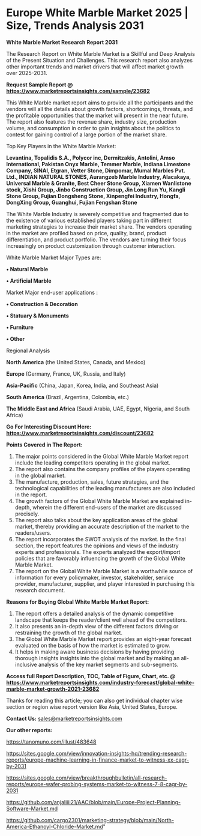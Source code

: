 # Europe White Marble Market 2025 | Size, Trends Analysis 2031

<strong>White Marble Market Research Report 2031</strong>

The Research Report on White Marble Market is a Skillful and Deep Analysis of the Present Situation and Challenges. This research report also analyzes other important trends and market drivers that will affect market growth over 2025-2031.

<strong>Request Sample Report @ <a href=https://www.marketreportsinsights.com/sample/23682>https://www.marketreportsinsights.com/sample/23682</a></strong>

This White Marble market report aims to provide all the participants and the vendors will all the details about growth factors, shortcomings, threats, and the profitable opportunities that the market will present in the near future. The report also features the revenue share, industry size, production volume, and consumption in order to gain insights about the politics to contest for gaining control of a large portion of the market share.

Top Key Players in the White Marble Market:

<strong>Levantina, Topalidis S.A., Polycor inc, Dermitzakis, Antolini, Amso International, Pakistan Onyx Marble, Temmer Marble, Indiana Limestone Company, SINAI, Etgran, Vetter Stone, Dimpomar, Mumal Marbles Pvt. Ltd., INDIAN NATURAL STONES, Aurangzeb Marble Industry, Alacakaya, Universal Marble & Granite, Best Cheer Stone Group, Xiamen Wanlistone stock, Xishi Group, Jinbo Construction Group, Jin Long Run Yu, Kangli Stone Group, Fujian Dongsheng Stone, Xinpengfei Industry, Hongfa, DongXing Group, Guanghui, Fujian Fengshan Stone</strong>

The White Marble Industry is severely competitive and fragmented due to the existence of various established players taking part in different marketing strategies to increase their market share. The vendors operating in the market are profiled based on price, quality, brand, product differentiation, and product portfolio. The vendors are turning their focus increasingly on product customization through customer interaction.

White Marble Market Major Types are:

<strong>• Natural Marble

• Artificial Marble</strong>

Market Major end-user applications :

<strong>• Construction & Decoration

• Statuary & Monuments

• Furniture

• Other</strong>

Regional Analysis

</u><strong><b>North America</b></strong> (the United States, Canada, and Mexico)

<strong><b>Europe </b></strong>(Germany, France, UK, Russia, and Italy)

<strong><b>Asia-Pacific</b></strong> (China, Japan, Korea, India, and Southeast Asia)

<strong><b>South America</b></strong> (Brazil, Argentina, Colombia, etc.)

<strong><b>The Middle East and Africa</b></strong> (Saudi Arabia, UAE, Egypt, Nigeria, and South Africa)

<strong>Go For Interesting Discount Here: <a href=https://www.marketreportsinsights.com/discount/23682>https://www.marketreportsinsights.com/discount/23682</a></strong>

<strong>Points Covered in The Report:</strong>
<ol>
  <li>The major points considered in the Global White Marble Market report include the leading competitors operating in the global market.</li>
  <li>The report also contains the company profiles of the players operating in the global market.</li>
  <li>The manufacture, production, sales, future strategies, and the technological capabilities of the leading manufacturers are also included in the report.</li>
  <li>The growth factors of the Global White Marble Market are explained in-depth, wherein the different end-users of the market are discussed precisely.</li>
  <li>The report also talks about the key application areas of the global market, thereby providing an accurate description of the market to the readers/users.</li>
  <li>The report incorporates the SWOT analysis of the market. In the final section, the report features the opinions and views of the industry experts and professionals. The experts analyzed the export/import policies that are favorably influencing the growth of the Global White Marble Market.</li>
  <li>The report on the Global White Marble Market is a worthwhile source of information for every policymaker, investor, stakeholder, service provider, manufacturer, supplier, and player interested in purchasing this research document.</li>
</ol>
<strong>Reasons for Buying Global White Marble Market Report:</strong>

<ol>
  <li>The report offers a detailed analysis of the dynamic competitive landscape that keeps the reader/client well ahead of the competitors.</li>
  <li>It also presents an in-depth view of the different factors driving or restraining the growth of the global market.</li>
  <li>The Global White Marble Market report provides an eight-year forecast evaluated on the basis of how the market is estimated to grow.</li>
  <li>It helps in making aware business decisions by having providing thorough insights insights into the global market and by making an all-inclusive analysis of the key market segments and sub-segments.</li>
</ol>
<strong>Access full Report Description, TOC, Table of Figure, Chart, etc. @ <a href=https://www.marketreportsinsights.com/industry-forecast/global-white-marble-market-growth-2021-23682>https://www.marketreportsinsights.com/industry-forecast/global-white-marble-market-growth-2021-23682</a></strong>


Thanks for reading this article; you can also get individual chapter wise section or region wise report version like Asia, United States, Europe.

<strong>Contact Us:</strong>
sales@marketreportsinsights.com

<strong>Our other reports:</strong>

<a href=https://tanomuno.com/illust/483648>https://tanomuno.com/illust/483648</a>

<a href=https://sites.google.com/view/innovation-insights-hq/trending-research-reports/europe-machine-learning-in-finance-market-to-witness-xx-cagr-by-2031>https://sites.google.com/view/innovation-insights-hq/trending-research-reports/europe-machine-learning-in-finance-market-to-witness-xx-cagr-by-2031</a>

<a href=https://sites.google.com/view/breakthroughbulletin/all-research-reports/europe-wafer-probing-systems-market-to-witness-7-8-cagr-by-2031>https://sites.google.com/view/breakthroughbulletin/all-research-reports/europe-wafer-probing-systems-market-to-witness-7-8-cagr-by-2031</a>

<a href=https://github.com/anjaliiii21/AAC/blob/main/Europe-Project-Planning-Software-Market.md>https://github.com/anjaliiii21/AAC/blob/main/Europe-Project-Planning-Software-Market.md</a>

<a href=https://github.com/cargo2301/marketing-strategy/blob/main/North-America-Ethanoyl-Chloride-Market.md>https://github.com/cargo2301/marketing-strategy/blob/main/North-America-Ethanoyl-Chloride-Market.md</a>"
